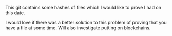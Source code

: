 This git contains some hashes of files which I would like to prove I had on this date.

I would love if there was a better solution to this problem of proving that you have a file at some time.
Will also investigate putting on blockchains.